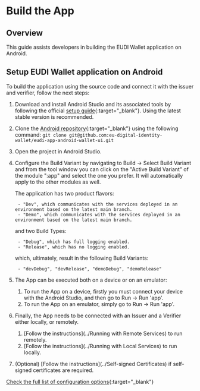 # Build the App

## Overview
This guide assists developers in building the EUDI Wallet application on Android.

## Setup EUDI Wallet application on Android

To build the application using the source code and connect it with the issuer and verifier, follow the next steps:

1. Download and install Android Studio and its associated tools by following the official [setup guide](https://developer.android.com/studio){:target="_blank"}. Using the latest stable version is recommended.
2. Clone the [Android repository](https://github.com/eu-digital-identity-wallet/eudi-app-android-wallet-ui){:target="_blank"} using the following command:
	```git clone git@github.com:eu-digital-identity-wallet/eudi-app-android-wallet-ui.git ```
3. Open the project in Android Studio.
4. Configure the Build Variant by navigating to Build -> Select Build Variant and from the tool window you can click on the "Active Build Variant" of the module ":app" and select the one you prefer. It will automatically apply to the other modules as well.

    The application has two product flavors:
    
        - "Dev", which communicates with the services deployed in an environment based on the latest main branch.
        - "Demo", which communicates with the services deployed in an environment based on the latest main branch.

    and two Build Types:
    
        - "Debug", which has full logging enabled.
        - "Release", which has no logging enabled.

    which, ultimately, result in the following Build Variants:

        - "devDebug", "devRelease", "demoDebug", "demoRelease"

5. The App can be executed both on a device or on an emulator:

    1. To run the App on a device, firstly you must connect your device with the Android Studio, and then go to Run -> Run 'app'.
    2. To run the App on an emulator, simply go to Run -> Run 'app'.

6. Finally, the App needs to be connected with an Issuer and a Verifier either locally, or remotely.
    1. [Follow the instructions](../Running with Remote Services) to run remotely.
    2. [Follow the instructions](../Running with Local Services) to run locally.

7. (Optional) [Follow the instructions](../Self-signed Certificates) if self-signed certificates are required.

[Check the full list of configuration options](https://github.com/eu-digital-identity-wallet/eudi-app-android-wallet-ui/blob/main/wiki/configuration.md){:target="_blank"}

